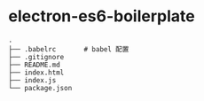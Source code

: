 # electron-es6-boilerplate

```
.
├── .babelrc       # babel 配置
├── .gitignore
├── README.md
├── index.html
├── index.js
└── package.json
```